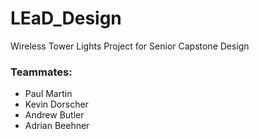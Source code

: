 # LEaD_Design
Wireless Tower Lights Project for Senior Capstone Design

### Teammates:
- Paul Martin
- Kevin Dorscher
- Andrew Butler
- Adrian Beehner

